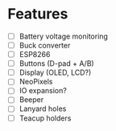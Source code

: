 # Features

- [ ] Battery voltage monitoring
- [ ] Buck converter
- [ ] ESP8266
- [ ] Buttons (D-pad + A/B)
- [ ] Display (OLED, LCD?)
- [ ] NeoPixels
- [ ] IO expansion?
- [ ] Beeper
- [ ] Lanyard holes
- [ ] Teacup holders
